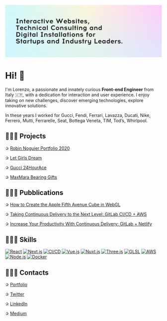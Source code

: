 [![Header](https://raw.githubusercontent.com/lorenzocadamuro/lorenzocadamuro/main/assets/header.png "Header")](https://lorenzocadamuro.com)

# Hi! 👋

I'm Lorenzo, a passionate and innately curious **Front-end Engineer** from Italy 🇮🇹, with a dedication for interaction and user experience. I enjoy taking on new challenges, discover emerging technologies, explore innovative solutions.

In these years I worked for Gucci, Fendi, Ferrari, Lavazza, Ducati, Nike, Ferrero, Mutti, Ferrarelle, Seat, Bottega Veneta, TIM, Tod’s, Whirlpool.


## 🦸🏻‍♂️ Projects

✰ [Robin Noguier Portfolio 2020](https://robin-noguier.com)

✰ [Let Girls Dream](https://www.letgirlsdream.org)

✰ [Gucci 24HourAce](http://24hourace.gucci.com)

✰ [MaxMara Bearing Gifts](https://maxmara-bearinggifts.betteringbrands.com)

## 👨🏻‍🏫 Pubblications

✰ [How to Create the Apple Fifth Avenue Cube in WebGL](https://tympanus.net/codrops/2019/12/20/how-to-create-the-apple-fifth-avenue-cube-in-webgl/)

✰ [Taking Continuous Delivery to the Next Level: GitLab CI/CD + AWS](https://medium.com/@lorenzocadamuro/taking-continuous-delivery-to-the-next-level-gitlab-ci-cd-aws-7c7153958fda)

✰ [Increase Your Productivity With Continuous Delivery: GitLab + Netlify](https://medium.com/@lorenzocadamuro/increase-your-productivity-with-continuous-delivery-gitlab-netlify-549b6b3f9a95)

## 👨🏻‍🔧 Skills

[![React](https://img.shields.io/badge/React-★★★★★-informational?style=flat&logo=React&color=0096ff)](https://reactjs.org/)
[![Next.js](https://img.shields.io/badge/Next.js-★★★★★-informational?style=flat&logo=Next.js&color=0096ff)](https://nextjs.org/)
[![CI/CD](https://img.shields.io/badge/CI/CD-★★★★★-informational?style=flat&logo=Gitlab&color=0096ff)](https://about.gitlab.com/stages-devops-lifecycle/continuous-integration/)
[![Vue.js](https://img.shields.io/badge/Vue-★★★★☆-informational?style=flat&logo=Vue.js&color=617f9b)](https://vuejs.org/)
[![Nuxt.js](https://img.shields.io/badge/Nuxt.js-★★★★☆-informational?style=flat&logo=Nuxt.js&color=617f9b)](https://nuxtjs.org/)
[![Three.js](https://img.shields.io/badge/Three.js-★★★☆☆-informational?style=flat&logo=WebGL&color=617f9b)](https://threejs.org/)
[![GLSL](https://img.shields.io/badge/GLSL-★★★☆☆-informational?style=flat&logo=WebGL&color=617f9b)](https://en.wikipedia.org/wiki/OpenGL_Shading_Language)
[![AWS](https://img.shields.io/badge/AWS-★★★☆☆-informational?style=flat&logo=Amazon_AWS&color=617f9b)](https://aws.amazon.com/)
[![Node.js](https://img.shields.io/badge/Node.js-★★★☆☆-informational?style=flat&logo=Node.js&color=617f9b)](https://nodejs.org/)
[![Docker](https://img.shields.io/badge/Docker-★★☆☆☆-informational?style=flat&logo=Docker&color=617f9b)](https://www.docker.com/)

## 👨🏻‍💼 Contacts

✰ [Portfolio](https://lorenzocadamuro.com)

✰ [Twitter](https://twitter.com/lorenzocadamuro)

✰ [LinkedIn](https://www.linkedin.com/in/lorenzocadamuro)

✰ [Medium](https://medium.com/@lorenzocadamuro)
